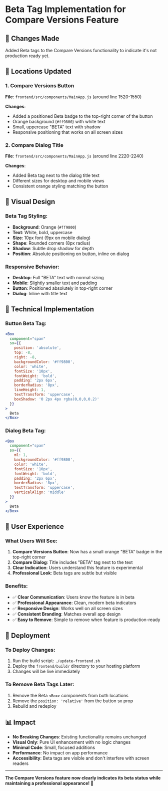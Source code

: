 # Beta Tag Implementation for Compare Versions Feature

## 🎯 Changes Made

Added Beta tags to the Compare Versions functionality to indicate it's not production ready yet.

## 📍 Locations Updated

### 1. Compare Versions Button
**File**: `frontend/src/components/MainApp.js` (around line 1520-1550)

**Changes**:
- Added a positioned Beta badge to the top-right corner of the button
- Orange background (`#ff9800`) with white text
- Small, uppercase "BETA" text with shadow
- Responsive positioning that works on all screen sizes

### 2. Compare Dialog Title
**File**: `frontend/src/components/MainApp.js` (around line 2220-2240)

**Changes**:
- Added Beta tag next to the dialog title text
- Different sizes for desktop and mobile views
- Consistent orange styling matching the button

## 🎨 Visual Design

### Beta Tag Styling:
- **Background**: Orange (`#ff9800`)
- **Text**: White, bold, uppercase
- **Size**: 10px font (9px on mobile dialog)
- **Shape**: Rounded corners (8px radius)
- **Shadow**: Subtle drop shadow for depth
- **Position**: Absolute positioning on button, inline on dialog

### Responsive Behavior:
- **Desktop**: Full "BETA" text with normal sizing
- **Mobile**: Slightly smaller text and padding
- **Button**: Positioned absolutely in top-right corner
- **Dialog**: Inline with title text

## 🔧 Technical Implementation

### Button Beta Tag:
```jsx
<Box
  component="span"
  sx={{
    position: 'absolute',
    top: -8,
    right: -8,
    backgroundColor: '#ff9800',
    color: 'white',
    fontSize: '10px',
    fontWeight: 'bold',
    padding: '2px 6px',
    borderRadius: '8px',
    lineHeight: 1,
    textTransform: 'uppercase',
    boxShadow: '0 2px 4px rgba(0,0,0,0.2)'
  }}
>
  Beta
</Box>
```

### Dialog Beta Tag:
```jsx
<Box
  component="span"
  sx={{
    ml: 1,
    backgroundColor: '#ff9800',
    color: 'white',
    fontSize: '10px',
    fontWeight: 'bold',
    padding: '2px 6px',
    borderRadius: '8px',
    textTransform: 'uppercase',
    verticalAlign: 'middle'
  }}
>
  Beta
</Box>
```

## 📱 User Experience

### What Users Will See:
1. **Compare Versions Button**: Now has a small orange "BETA" badge in the top-right corner
2. **Compare Dialog**: Title includes "BETA" tag next to the text
3. **Clear Indication**: Users understand this feature is experimental
4. **Professional Look**: Beta tags are subtle but visible

### Benefits:
- ✅ **Clear Communication**: Users know the feature is in beta
- ✅ **Professional Appearance**: Clean, modern beta indicators
- ✅ **Responsive Design**: Works well on all screen sizes
- ✅ **Consistent Branding**: Matches overall app design
- ✅ **Easy to Remove**: Simple to remove when feature is production-ready

## 🚀 Deployment

### To Deploy Changes:
1. Run the build script: `./update-frontend.sh`
2. Deploy the `frontend/build/` directory to your hosting platform
3. Changes will be live immediately

### To Remove Beta Tags Later:
1. Remove the Beta `<Box>` components from both locations
2. Remove the `position: 'relative'` from the button sx prop
3. Rebuild and redeploy

## 📊 Impact

- **No Breaking Changes**: Existing functionality remains unchanged
- **Visual Only**: Pure UI enhancement with no logic changes
- **Minimal Code**: Small, focused additions
- **Performance**: No impact on app performance
- **Accessibility**: Beta tags are visible and don't interfere with screen readers

---

**The Compare Versions feature now clearly indicates its beta status while maintaining a professional appearance! 🎉**
